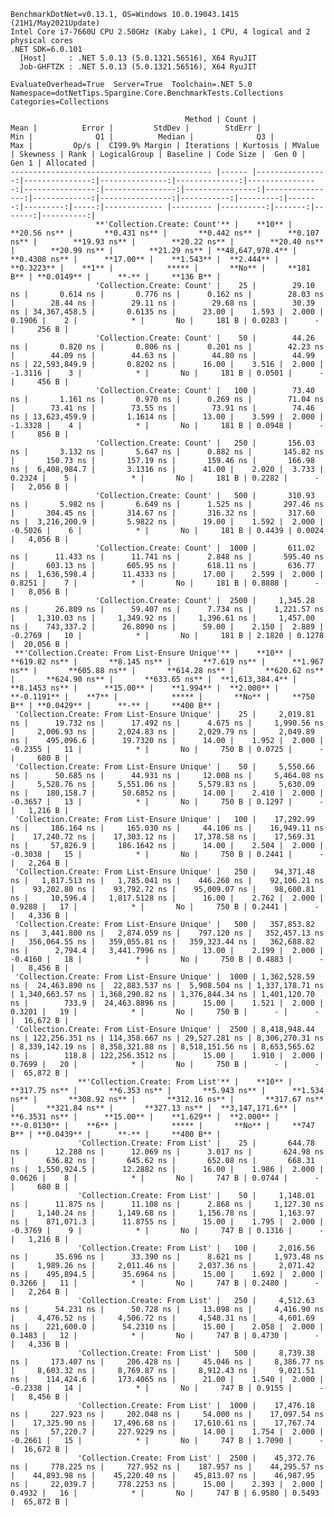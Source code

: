 
    BenchmarkDotNet=v0.13.1, OS=Windows 10.0.19043.1415 (21H1/May2021Update)
    Intel Core i7-7660U CPU 2.50GHz (Kaby Lake), 1 CPU, 4 logical and 2 physical cores
    .NET SDK=6.0.101
      [Host]     : .NET 5.0.13 (5.0.1321.56516), X64 RyuJIT
      Job-GHFTZK : .NET 5.0.13 (5.0.1321.56516), X64 RyuJIT

    EvaluateOverhead=True  Server=True  Toolchain=.NET 5.0  
    Namespace=dotNetTips.Spargine.Core.BenchmarkTests.Collections  Categories=Collections  

                                           Method | Count |            Mean |          Error |         StdDev |        StdErr |             Min |              Q1 |          Median |              Q3 |             Max |         Op/s |  CI99.9% Margin | Iterations | Kurtosis | MValue | Skewness | Rank | LogicalGroup | Baseline | Code Size |  Gen 0 |  Gen 1 | Allocated |
    --------------------------------------------- |------ |----------------:|---------------:|---------------:|--------------:|----------------:|----------------:|----------------:|----------------:|----------------:|-------------:|----------------:|-----------:|---------:|-------:|---------:|-----:|------------- |--------- |----------:|-------:|-------:|----------:|
                       **'Collection.Create: Count'** |    **10** |        **20.56 ns** |       **0.431 ns** |       **0.442 ns** |      **0.107 ns** |        **19.93 ns** |        **20.22 ns** |        **20.40 ns** |        **20.99 ns** |        **21.29 ns** | **48,647,978.4** |       **0.4308 ns** |      **17.00** |    **1.543** |  **2.444** |   **0.3223** |    **1** |            ***** |       **No** |     **181 B** | **0.0149** |      **-** |     **136 B** |
                       'Collection.Create: Count' |    25 |        29.10 ns |       0.614 ns |       0.776 ns |      0.162 ns |        28.03 ns |        28.44 ns |        29.11 ns |        29.68 ns |        30.39 ns | 34,367,458.5 |       0.6135 ns |      23.00 |    1.593 |  2.000 |   0.1906 |    2 |            * |       No |     181 B | 0.0283 |      - |     256 B |
                       'Collection.Create: Count' |    50 |        44.26 ns |       0.820 ns |       0.806 ns |      0.201 ns |        42.23 ns |        44.09 ns |        44.63 ns |        44.80 ns |        44.99 ns | 22,593,849.9 |       0.8202 ns |      16.00 |    3.516 |  2.000 |  -1.3116 |    3 |            * |       No |     181 B | 0.0501 |      - |     456 B |
                       'Collection.Create: Count' |   100 |        73.40 ns |       1.161 ns |       0.970 ns |      0.269 ns |        71.04 ns |        73.41 ns |        73.55 ns |        73.91 ns |        74.46 ns | 13,623,459.9 |       1.1614 ns |      13.00 |    3.599 |  2.000 |  -1.3328 |    4 |            * |       No |     181 B | 0.0948 |      - |     856 B |
                       'Collection.Create: Count' |   250 |       156.03 ns |       3.132 ns |       5.647 ns |      0.882 ns |       145.82 ns |       150.73 ns |       157.19 ns |       159.46 ns |       166.98 ns |  6,408,984.7 |       3.1316 ns |      41.00 |    2.020 |  3.733 |   0.2324 |    5 |            * |       No |     181 B | 0.2282 |      - |   2,056 B |
                       'Collection.Create: Count' |   500 |       310.93 ns |       5.982 ns |       6.649 ns |      1.525 ns |       297.46 ns |       304.45 ns |       314.67 ns |       316.32 ns |       317.60 ns |  3,216,200.9 |       5.9822 ns |      19.00 |    1.592 |  2.000 |  -0.5026 |    6 |            * |       No |     181 B | 0.4439 | 0.0024 |   4,056 B |
                       'Collection.Create: Count' |  1000 |       611.02 ns |      11.433 ns |      11.741 ns |      2.848 ns |       595.40 ns |       603.13 ns |       605.95 ns |       618.11 ns |       636.77 ns |  1,636,598.4 |      11.4333 ns |      17.00 |    2.599 |  2.000 |   0.8251 |    7 |            * |       No |     181 B | 0.8888 |      - |   8,056 B |
                       'Collection.Create: Count' |  2500 |     1,345.28 ns |      26.809 ns |      59.407 ns |      7.734 ns |     1,221.57 ns |     1,310.03 ns |     1,349.92 ns |     1,396.61 ns |     1,457.00 ns |    743,337.2 |      26.8090 ns |      59.00 |    2.150 |  2.889 |  -0.2769 |   10 |            * |       No |     181 B | 2.1820 | 0.1278 |  20,056 B |
     **'Collection.Create: From List-Ensure Unique'** |    **10** |       **619.82 ns** |       **8.145 ns** |       **7.619 ns** |      **1.967 ns** |       **605.88 ns** |       **614.28 ns** |       **620.62 ns** |       **624.90 ns** |       **633.65 ns** |  **1,613,384.4** |       **8.1453 ns** |      **15.00** |    **1.994** |  **2.000** |  **-0.1191** |    **7** |            ***** |       **No** |     **750 B** | **0.0429** |      **-** |     **400 B** |
     'Collection.Create: From List-Ensure Unique' |    25 |     2,019.81 ns |      19.732 ns |      17.492 ns |      4.675 ns |     1,990.56 ns |     2,006.93 ns |     2,024.83 ns |     2,029.79 ns |     2,049.89 ns |    495,096.6 |      19.7320 ns |      14.00 |    1.952 |  2.000 |  -0.2355 |   11 |            * |       No |     750 B | 0.0725 |      - |     680 B |
     'Collection.Create: From List-Ensure Unique' |    50 |     5,550.66 ns |      50.685 ns |      44.931 ns |     12.008 ns |     5,464.08 ns |     5,528.76 ns |     5,551.06 ns |     5,579.83 ns |     5,630.09 ns |    180,158.7 |      50.6852 ns |      14.00 |    2.410 |  2.000 |  -0.3657 |   13 |            * |       No |     750 B | 0.1297 |      - |   1,216 B |
     'Collection.Create: From List-Ensure Unique' |   100 |    17,292.99 ns |     186.164 ns |     165.030 ns |     44.106 ns |    16,949.11 ns |    17,240.72 ns |    17,303.12 ns |    17,378.58 ns |    17,569.31 ns |     57,826.9 |     186.1642 ns |      14.00 |    2.504 |  2.000 |  -0.3038 |   15 |            * |       No |     750 B | 0.2441 |      - |   2,264 B |
     'Collection.Create: From List-Ensure Unique' |   250 |    94,371.48 ns |   1,817.513 ns |   1,785.041 ns |    446.260 ns |    92,106.21 ns |    93,202.80 ns |    93,792.72 ns |    95,009.07 ns |    98,600.81 ns |     10,596.4 |   1,817.5128 ns |      16.00 |    2.762 |  2.000 |   0.9288 |   17 |            * |       No |     750 B | 0.2441 |      - |   4,336 B |
     'Collection.Create: From List-Ensure Unique' |   500 |   357,853.82 ns |   3,441.800 ns |   2,874.059 ns |    797.120 ns |   352,457.13 ns |   356,064.55 ns |   359,055.81 ns |   359,323.44 ns |   362,688.82 ns |      2,794.4 |   3,441.7996 ns |      13.00 |    2.199 |  2.000 |  -0.4160 |   18 |            * |       No |     750 B | 0.4883 |      - |   8,456 B |
     'Collection.Create: From List-Ensure Unique' |  1000 | 1,362,528.59 ns |  24,463.890 ns |  22,883.537 ns |  5,908.504 ns | 1,337,178.71 ns | 1,340,663.57 ns | 1,368,290.82 ns | 1,376,844.34 ns | 1,401,120.70 ns |        733.9 |  24,463.8896 ns |      15.00 |    1.521 |  2.000 |   0.3201 |   19 |            * |       No |     750 B |      - |      - |  16,672 B |
     'Collection.Create: From List-Ensure Unique' |  2500 | 8,418,948.44 ns | 122,256.351 ns | 114,358.667 ns | 29,527.281 ns | 8,306,270.31 ns | 8,339,142.19 ns | 8,358,321.88 ns | 8,518,151.56 ns | 8,653,565.62 ns |        118.8 | 122,256.3512 ns |      15.00 |    1.910 |  2.000 |   0.7699 |   20 |            * |       No |     750 B |      - |      - |  65,872 B |
                   **'Collection.Create: From List'** |    **10** |       **317.75 ns** |       **6.353 ns** |       **5.943 ns** |      **1.534 ns** |       **308.92 ns** |       **312.16 ns** |       **317.67 ns** |       **321.84 ns** |       **327.13 ns** |  **3,147,171.6** |       **6.3531 ns** |      **15.00** |    **1.629** |  **2.000** |  **-0.0130** |    **6** |            ***** |       **No** |     **747 B** | **0.0439** |      **-** |     **400 B** |
                   'Collection.Create: From List' |    25 |       644.78 ns |      12.288 ns |      12.069 ns |      3.017 ns |       624.98 ns |       636.82 ns |       645.62 ns |       652.08 ns |       668.31 ns |  1,550,924.5 |      12.2882 ns |      16.00 |    1.986 |  2.000 |   0.0626 |    8 |            * |       No |     747 B | 0.0744 |      - |     680 B |
                   'Collection.Create: From List' |    50 |     1,148.01 ns |      11.875 ns |      11.108 ns |      2.868 ns |     1,127.30 ns |     1,140.24 ns |     1,149.68 ns |     1,156.78 ns |     1,163.97 ns |    871,071.3 |      11.8755 ns |      15.00 |    1.795 |  2.000 |  -0.3769 |    9 |            * |       No |     747 B | 0.1316 |      - |   1,216 B |
                   'Collection.Create: From List' |   100 |     2,016.56 ns |      35.696 ns |      33.390 ns |      8.621 ns |     1,973.48 ns |     1,989.26 ns |     2,011.46 ns |     2,037.36 ns |     2,071.42 ns |    495,894.5 |      35.6964 ns |      15.00 |    1.692 |  2.000 |   0.3266 |   11 |            * |       No |     747 B | 0.2480 |      - |   2,264 B |
                   'Collection.Create: From List' |   250 |     4,512.63 ns |      54.231 ns |      50.728 ns |     13.098 ns |     4,416.90 ns |     4,476.52 ns |     4,506.72 ns |     4,548.31 ns |     4,601.69 ns |    221,600.0 |      54.2310 ns |      15.00 |    2.058 |  2.000 |   0.1483 |   12 |            * |       No |     747 B | 0.4730 |      - |   4,336 B |
                   'Collection.Create: From List' |   500 |     8,739.38 ns |     173.407 ns |     206.428 ns |     45.046 ns |     8,386.77 ns |     8,603.32 ns |     8,769.87 ns |     8,912.43 ns |     9,021.51 ns |    114,424.6 |     173.4065 ns |      21.00 |    1.540 |  2.000 |  -0.2338 |   14 |            * |       No |     747 B | 0.9155 |      - |   8,456 B |
                   'Collection.Create: From List' |  1000 |    17,476.18 ns |     227.923 ns |     202.048 ns |     54.000 ns |    17,097.54 ns |    17,325.90 ns |    17,496.68 ns |    17,610.61 ns |    17,767.74 ns |     57,220.7 |     227.9229 ns |      14.00 |    1.754 |  2.000 |  -0.2661 |   15 |            * |       No |     747 B | 1.7090 |      - |  16,672 B |
                   'Collection.Create: From List' |  2500 |    45,372.76 ns |     778.225 ns |     727.952 ns |    187.957 ns |    44,295.57 ns |    44,893.98 ns |    45,220.40 ns |    45,813.07 ns |    46,987.95 ns |     22,039.7 |     778.2253 ns |      15.00 |    2.393 |  2.000 |   0.4932 |   16 |            * |       No |     747 B | 6.9580 | 0.5493 |  65,872 B |
